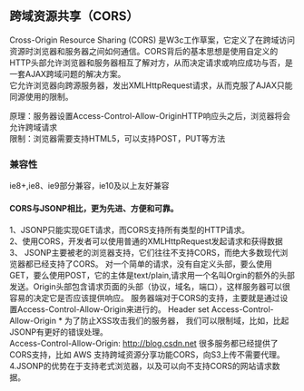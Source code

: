 ## 跨域资源共享（CORS）
Cross-Origin Resource Sharing (CORS) 是W3c工作草案，它定义了在跨域访问资源时浏览器和服务器之间如何通信。CORS背后的基本思想是使用自定义的HTTP头部允许浏览器和服务器相互了解对方，从而决定请求或响应成功与否，是一套AJAX跨域问题的解决方案。  
它允许浏览器向跨源服务器，发出XMLHttpRequest请求，从而克服了AJAX只能同源使用的限制。  

原理：服务器设置Access-Control-Allow-OriginHTTP响应头之后，浏览器将会允许跨域请求  
限制：浏览器需要支持HTML5，可以支持POST，PUT等方法  

### 兼容性
ie8+,ie8、ie9部分兼容，ie10及以上友好兼容  
#### CORS与JSONP相比，更为先进、方便和可靠。  
1、JSONP只能实现GET请求，而CORS支持所有类型的HTTP请求。  
2、使用CORS，开发者可以使用普通的XMLHttpRequest发起请求和获得数据
3、 JSONP主要被老的浏览器支持，它们往往不支持CORS，而绝大多数现代浏览器都已经支持了CORS。
对一个简单的请求，没有自定义头部，要么使用GET，要么使用POST，它的主体是text/plain,请求用一个名叫Orgin的额外的头部发送。Origin头部包含请求页面的头部（协议，域名，端口），这样服务器可以很容易的决定它是否应该提供响应。
服务器端对于CORS的支持，主要就是通过设置Access-Control-Allow-Origin来进行的。
Header set Access-Control-Allow-Origin * 
为了防止XSS攻击我们的服务器， 我们可以限制域，比如，比起JSONP有更好的错误处理。  
Access-Control-Allow-Origin: http://blog.csdn.net
很多服务都已经提供了CORS支持，比如 AWS 支持跨域资源分享功能CORS，向S3上传不需要代理。    
4.JSONP的优势在于支持老式浏览器，以及可以向不支持CORS的网站请求数据。  
